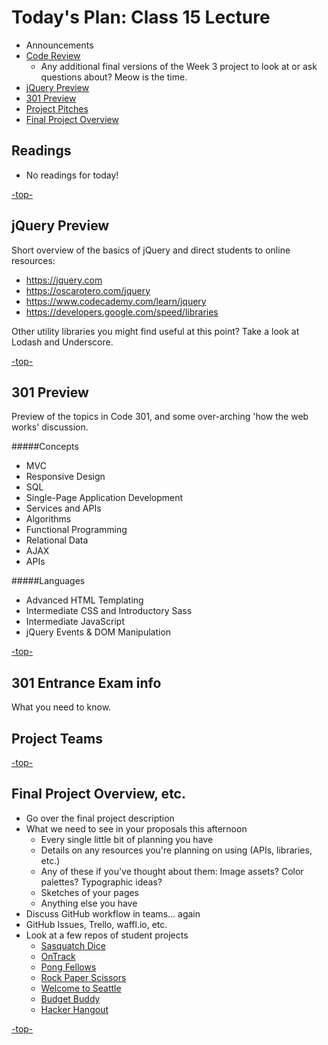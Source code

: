 <a id="top"></a>
# Today's Plan: Class 15 Lecture

- Announcements
- [Code Review](#codereview)
	- Any additional final versions of the Week 3 project to look at or ask questions about? Meow is the time.
- [jQuery Preview](#jquery)
- [301 Preview](#301)
- [Project Pitches](#pitches)
- [Final Project Overview](#project)

## Readings

- No readings for today!

[-top-](#top)

<a id="jquery"></a>
## jQuery Preview

Short overview of the basics of jQuery and direct students to online resources:

- https://jquery.com
- https://oscarotero.com/jquery
- https://www.codecademy.com/learn/jquery
- https://developers.google.com/speed/libraries

Other utility libraries you might find useful at this point? Take a look at Lodash and Underscore.

[-top-](#top)

<a id="301"></a>
## 301 Preview

Preview of the topics in Code 301, and some over-arching 'how the web works' discussion.

#####Concepts
- MVC
- Responsive Design
- SQL
- Single-Page Application Development
- Services and APIs
- Algorithms
- Functional Programming
- Relational Data
- AJAX
- APIs

#####Languages
- Advanced HTML Templating
- Intermediate CSS and Introductory Sass
- Intermediate JavaScript
- jQuery Events & DOM Manipulation

[-top-](#top)

<a id="301"></a>
## 301 Entrance Exam info

What you need to know.

<a id="pitches"></a>
## Project Teams


[-top-](#top)

<a id="project"></a>
## Final Project Overview, etc.

- Go over the final project description
- What we need to see in your proposals this afternoon
  - Every single little bit of planning you have
  - Details on any resources you're planning on using (APIs, libraries, etc.)
  - Any of these if you've thought about them: Image assets? Color palettes? Typographic ideas?
  - Sketches of your pages
  - Anything else you have
- Discuss GitHub workflow in teams... again
- GitHub Issues, Trello, waffl.io, etc.
- Look at a few repos of student projects
    - [Sasquatch Dice](http://github.com/mmailman/dice-game/)
    - [OnTrack](http://github.com/jeffgebhardt/on-track/)
    - [Pong Fellows](https://github.com/shaallfar/PongFellows/)
    - [Rock Paper Scissors](https://github.com/jmalesh/final-project/)
    - [Welcome to Seattle](http://github.com/peterbreen/welcome-to-seattle/)
    - [Budget Buddy](http://github.com/stefuhnee/budget-buddy/)
    - [Hacker Hangout](http://github.com/ckperez/hackerhangout/)

[-top-](#top)
